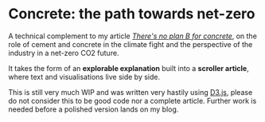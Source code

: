 # Concrete: the path towards net-zero

A technical complement to my article _[There's no plan B for concrete](https://erwinkn.github.io/posts/cement/)_, on the role of cement and concrete in the climate fight and the perspective of the industry in a net-zero CO2 future.

It takes the form of an **explorable explanation** built into a **scroller article**, where text and visualisations live side by side.

This is still very much WIP and was written very hastily using [D3.js](https://d3js.org/), please do not consider this to be good code nor a complete article. Further work is needed before a polished version lands on my blog.
